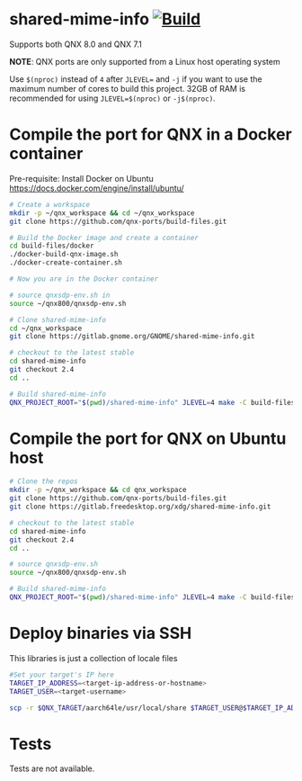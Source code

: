 # shared-mime-info [![Build](https://github.com/qnx-ports/build-files/actions/workflows/shared-mime-info.yml/badge.svg)](https://github.com/qnx-ports/build-files/actions/workflows/shared-mime-info.yml)

Supports both QNX 8.0 and QNX 7.1

**NOTE**: QNX ports are only supported from a Linux host operating system

Use `$(nproc)` instead of `4` after `JLEVEL=` and `-j` if you want to use the maximum number of cores to build this project.
32GB of RAM is recommended for using `JLEVEL=$(nproc)` or `-j$(nproc)`.

# Compile the port for QNX in a Docker container

Pre-requisite: Install Docker on Ubuntu https://docs.docker.com/engine/install/ubuntu/
```bash
# Create a workspace
mkdir -p ~/qnx_workspace && cd ~/qnx_workspace
git clone https://github.com/qnx-ports/build-files.git

# Build the Docker image and create a container
cd build-files/docker
./docker-build-qnx-image.sh
./docker-create-container.sh

# Now you are in the Docker container

# source qnxsdp-env.sh in
source ~/qnx800/qnxsdp-env.sh

# Clone shared-mime-info
cd ~/qnx_workspace
git clone https://gitlab.gnome.org/GNOME/shared-mime-info.git

# checkout to the latest stable
cd shared-mime-info
git checkout 2.4
cd ..

# Build shared-mime-info
QNX_PROJECT_ROOT="$(pwd)/shared-mime-info" JLEVEL=4 make -C build-files/ports/shared-mime-info install
```

# Compile the port for QNX on Ubuntu host
```bash
# Clone the repos
mkdir -p ~/qnx_workspace && cd qnx_workspace
git clone https://github.com/qnx-ports/build-files.git
git clone https://gitlab.freedesktop.org/xdg/shared-mime-info.git

# checkout to the latest stable
cd shared-mime-info
git checkout 2.4
cd ..

# source qnxsdp-env.sh
source ~/qnx800/qnxsdp-env.sh

# Build shared-mime-info
QNX_PROJECT_ROOT="$(pwd)/shared-mime-info" JLEVEL=4 make -C build-files/ports/shared-mime-info install
```

# Deploy binaries via SSH
This libraries is just a collection of locale files
```bash
#Set your target's IP here
TARGET_IP_ADDRESS=<target-ip-address-or-hostname>
TARGET_USER=<target-username>

scp -r $QNX_TARGET/aarch64le/usr/local/share $TARGET_USER@$TARGET_IP_ADDRESS:~
```

# Tests
Tests are not available.